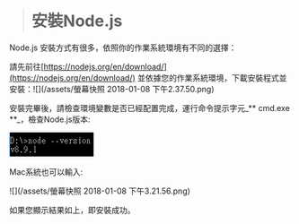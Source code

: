 > # 安裝Node.js

Node.js 安裝方式有很多，依照你的作業系統環境有不同的選擇：

請先前往[https://nodejs.org/en/download/](https://nodejs.org/en/download/) 並依據您的作業系統環境，下載安裝程式並安裝：![](/assets/螢幕快照 2018-01-08 下午2.37.50.png)

安裝完畢後，請檢查環境變數是否已經配置完成，運行命令提示字元_** cmd.exe **_，檢查Node.js版本:

![](/assets/messageImage_1515395215178.jpg)

Mac系統也可以輸入:

![](/assets/螢幕快照 2018-01-08 下午3.21.56.png)

如果您顯示結果如上，即安裝成功。

